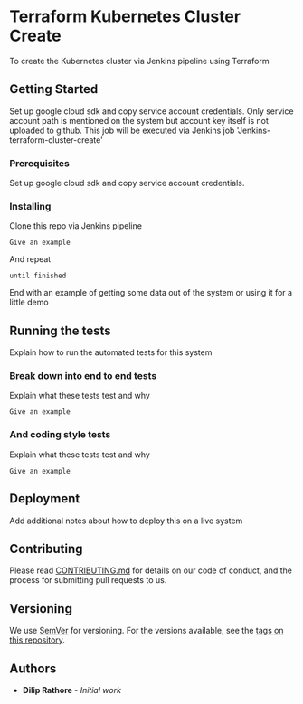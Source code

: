 # Terraform Kubernetes Cluster Create

To create the Kubernetes cluster via Jenkins pipeline using Terraform

## Getting Started

Set up google cloud sdk and copy service account credentials. Only service account path is mentioned on the system but account key itself is not uploaded to github. This job will be executed via Jenkins job 'Jenkins-terraform-cluster-create'

### Prerequisites

Set up google cloud sdk and copy service account credentials.


### Installing

Clone this repo via Jenkins pipeline

```
Give an example
```

And repeat

```
until finished
```

End with an example of getting some data out of the system or using it for a little demo

## Running the tests

Explain how to run the automated tests for this system

### Break down into end to end tests

Explain what these tests test and why

```
Give an example
```

### And coding style tests

Explain what these tests test and why

```
Give an example
```

## Deployment

Add additional notes about how to deploy this on a live system


## Contributing

Please read [CONTRIBUTING.md](https://gist.github.com/PurpleBooth/b24679402957c63ec426) for details on our code of conduct, and the process for submitting pull requests to us.

## Versioning

We use [SemVer](http://semver.org/) for versioning. For the versions available, see the [tags on this repository](https://github.com/your/project/tags). 

## Authors

* **Dilip Rathore** - *Initial work* 

